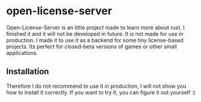 # open-license-server
Open-License-Server is an little project made to learn more about rust.
I finished it and it will not be developed in future.
It is not made for use in production. 
I made it to use it as a backend for some tiny license-based projects.
Its perfect for closed-beta versions of games or other small applications.

## Installation
Therefore I do not recommend to use it in production, I will not show you how to install it correctly.
If you want to try it, you can figure it out yourself :)
